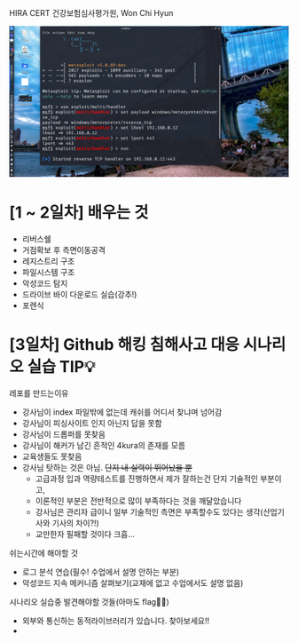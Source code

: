 HIRA CERT 건강보험심사평가원, Won Chi Hyun
  
![title](msfconsole.png)

# [1 ~ 2일차] 배우는 것  
- 리버스쉘  
- 거점확보 후 측면이동공격  
- 레지스트리 구조  
- 파일시스템 구조   
- 악성코드 탐지  
- 드라이브 바이 다운로드 실습(강추!)  
- 포렌식  
  
# [3일차] Github 해킹 침해사고 대응 시나리오 실습 TIP💡  
 레포를 만드는이유  
- 강사님이 index 파일밖에 없는데 캐쉬를 어디서 찾냐며 넘어감   
- 강사님이 피싱사이트 인지 아닌지 답을 못함  
- 강사님이 드롭퍼를 못찾음  
- 강사님이 해커가 남긴 흔적인 4kura의 존재를 모름  
- 교육생들도 못찾음  
- 강사님 탓하는 것은 아님. ~~단지 내 실력이 뛰어났을 뿐~~  
  - 고급과정 입과 역량테스트를 진행하면서 제가 잘하는건 단지 기술적인 부분이고,  
  - 이론적인 부분은 전반적으로 많이 부족하다는 것을 깨달았습니다  
  - 강사님은 관리자 급이니 일부 기술적인 측면은 부족할수도 있다는 생각(산업기사와 기사의 차이?!)  
  - 교만한자 필패할 것이다 크흡...  
  
 쉬는시간에 해야할 것  
- 로그 분석 연습(필수! 수업에서 설명 안하는 부분)  
- 악성코드 지속 메커니즘 살펴보기(교재에 없고 수업에서도 설명 없음)
  
 시나리오 실습중 발견해야할 것들(아마도 flag🏴‍☠️)  
- 외부와 통신하는 동적라이브러리가 있습니다. 찾아보세요!!    
- 
